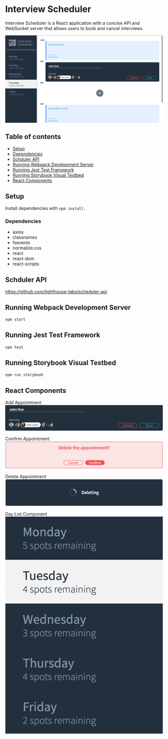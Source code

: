 # Interview Scheduler
Interview Scheduler is a React application with a concise API and WebSocket server that allows users to book and cancel interviews.

![Screenshot of Project](https://github.com/moolenbeek/scheduler/blob/master/assets/images/schedulerNewAppointment.png)

## Table of contents
* [Setup](#Setup)
* [Dependencies](#Dependencies)
* [Schduler API](#Schduler-API)
* [Running Webpack Development Server](#Running-Webpack-Development-Server)
* [Running Jest Test Framework](#Running-Jest-Test-Framework)
* [Running Storybook Visual Testbed](#Running-Storybook-Visual-Testbed)
* [React Components](#React-Components)

## Setup

Install dependencies with `npm install`.

### Dependencies
* axios
* classnames
* fsevents
* normalize.css
* react
* react-dom
* react-scripts

## Schduler API
https://github.com/lighthouse-labs/scheduler-api

## Running Webpack Development Server

```sh
npm start
```

## Running Jest Test Framework

```sh
npm test
```

## Running Storybook Visual Testbed

```sh
npm run storybook
```

## React Components
Add Appointment
![Add Appointment Component](https://github.com/moolenbeek/scheduler/blob/master/assets/images/add.png)

Confirm Appointment
![Confirm Component](https://github.com/moolenbeek/scheduler/blob/master/assets/images/confirm.png)

Delete Appointment
![Delete Component](https://github.com/moolenbeek/scheduler/blob/master/assets/images/deleting.png)

Day List Component
![Day List Component](https://github.com/moolenbeek/scheduler/blob/master/assets/images/days.png)
